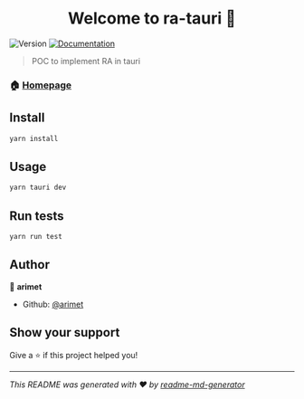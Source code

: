 <h1 align="center">Welcome to ra-tauri 👋</h1>
<p>
  <img alt="Version" src="https://img.shields.io/badge/version-0.1.0-blue.svg?cacheSeconds=2592000" />
  <a href="https://marmelab.com/react-admin/documentation.html" target="_blank">
    <img alt="Documentation" src="https://img.shields.io/badge/documentation-yes-brightgreen.svg" />
  </a>
</p>

> POC to implement RA in tauri

### 🏠 [Homepage](https://marmelab.com/react-admin/)

## Install

```sh
yarn install
```

## Usage

```sh
yarn tauri dev
```

## Run tests

```sh
yarn run test
```

## Author

👤 **arimet**

* Github: [@arimet](https://github.com/arimet)

## Show your support

Give a ⭐️ if this project helped you!

***
_This README was generated with ❤️ by [readme-md-generator](https://github.com/kefranabg/readme-md-generator)_